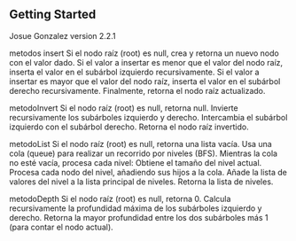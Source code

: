 ## Getting Started
Josue Gonzalez
version 2.2.1

metodos insert
Si el nodo raíz (root) es null, crea y retorna un nuevo nodo con el valor dado.
Si el valor a insertar es menor que el valor del nodo raíz, inserta el valor en el subárbol izquierdo recursivamente.
Si el valor a insertar es mayor que el valor del nodo raíz, inserta el valor en el subárbol derecho recursivamente.
Finalmente, retorna el nodo raíz actualizado.

metodoInvert
Si el nodo raíz (root) es null, retorna null.
Invierte recursivamente los subárboles izquierdo y derecho.
Intercambia el subárbol izquierdo con el subárbol derecho.
Retorna el nodo raíz invertido.

metodoList
Si el nodo raíz (root) es null, retorna una lista vacía.
Usa una cola (queue) para realizar un recorrido por niveles (BFS).
Mientras la cola no esté vacía, procesa cada nivel:
    Obtiene el tamaño del nivel actual.
    Procesa cada nodo del nivel, añadiendo sus hijos a la cola.
    Añade la lista de valores del nivel a la lista principal de niveles.
Retorna la lista de niveles.

metodoDepth
Si el nodo raíz (root) es null, retorna 0.
Calcula recursivamente la profundidad máxima de los subárboles izquierdo y derecho.
Retorna la mayor profundidad entre los dos subárboles más 1 (para contar el nodo actual).
